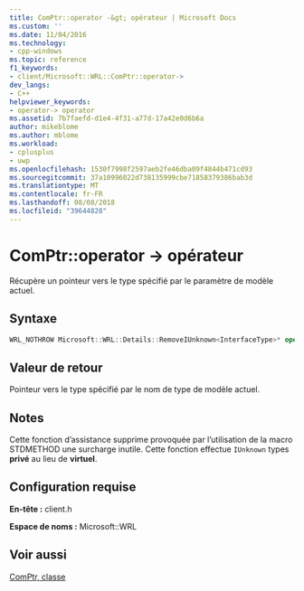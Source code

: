 ```yaml
---
title: ComPtr::operator -&gt; opérateur | Microsoft Docs
ms.custom: ''
ms.date: 11/04/2016
ms.technology:
- cpp-windows
ms.topic: reference
f1_keywords:
- client/Microsoft::WRL::ComPtr::operator->
dev_langs:
- C++
helpviewer_keywords:
- operator-> operator
ms.assetid: 7b7faefd-d1e4-4f31-a77d-17a42e0d6b6a
author: mikeblome
ms.author: mblome
ms.workload:
- cplusplus
- uwp
ms.openlocfilehash: 1530f7998f2597aeb2fe46dba09f4844b471cd93
ms.sourcegitcommit: 37a10996022d738135999cbe71858379386bab3d
ms.translationtype: MT
ms.contentlocale: fr-FR
ms.lasthandoff: 08/08/2018
ms.locfileid: "39644828"
---
```

# <a name="comptroperator-gt-operator"></a>ComPtr::operator -&gt; opérateur
Récupère un pointeur vers le type spécifié par le paramètre de modèle actuel.  
  
## <a name="syntax"></a>Syntaxe  
  
```cpp  
WRL_NOTHROW Microsoft::WRL::Details::RemoveIUnknown<InterfaceType>* operator->() const;  
```  
  
## <a name="return-value"></a>Valeur de retour  
 Pointeur vers le type spécifié par le nom de type de modèle actuel.  
  
## <a name="remarks"></a>Notes  
 Cette fonction d’assistance supprime provoquée par l’utilisation de la macro STDMETHOD une surcharge inutile. Cette fonction effectue `IUnknown` types **privé** au lieu de **virtuel**.  
  
## <a name="requirements"></a>Configuration requise  
 **En-tête :** client.h  
  
 **Espace de noms :** Microsoft::WRL  
  
## <a name="see-also"></a>Voir aussi  
 [ComPtr, classe](../windows/comptr-class.md)